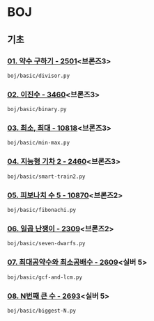 # BOJ

## 기초

### [01. 약수 구하기 - 2501](https://www.acmicpc.net/problem/2501)<브론즈3>

`boj/basic/divisor.py`

### [02. 이진수 - 3460](https://www.acmicpc.net/problem/3460)<브론즈3>

`boj/basic/binary.py`

### [03. 최소, 최대 - 10818](https://www.acmicpc.net/problem/10818)<브론즈3>

`boj/basic/min-max.py`

### [04. 지능형 기차 2 - 2460](https://www.acmicpc.net/problem/2460)<브론즈3>

`boj/basic/smart-train2.py`

### [05. 피보나치 수 5 - 10870](https://www.acmicpc.net/problem/10870)<브론즈2>

`boj/basic/fibonachi.py`

### [06. 일곱 난쟁이 - 2309](https://www.acmicpc.net/problem/2309)<브론즈2>

`boj/basic/seven-dwarfs.py`

### [07. 최대공약수와 최소공배수 - 2609](https://www.acmicpc.net/problem/2609)<실버 5>

`boj/basic/gcf-and-lcm.py`

### [08. N번째 큰 수 - 2693](https://www.acmicpc.net/problem/2693)<실버 5>

`boj/basic/biggest-N.py`

